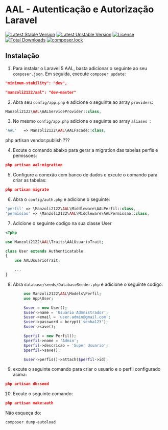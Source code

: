 # AAL - Autenticação e Autorização Laravel

[![Latest Stable Version](https://poser.pugx.org/manzoli2122/all/v/stable)](https://packagist.org/packages/manzoli2122/all)
[![Latest Unstable Version](https://poser.pugx.org/manzoli2122/all/v/unstable)](https://packagist.org/packages/manzoli2122/all)
[![License](https://poser.pugx.org/manzoli2122/all/license)](https://packagist.org/packages/manzoli2122/all)
[![Total Downloads](https://poser.pugx.org/manzoli2122/all/downloads)](https://packagist.org/packages/manzoli2122/all)
[![composer.lock](https://poser.pugx.org/manzoli2122/all/composerlock)](https://packagist.org/packages/manzoli2122/all)

## Instalação

1) Para instalar o Laravel 5 AAL, basta adicionar o seguinte ao seu  `composer.json`. Em seguida, execute `composer update`:

```json
"minimum-stability": "dev",
```

```json
"manzoli2122/aal": "dev-master"
```

2) Abra seu `config/app.php`  e adicione o seguinte ao array  `providers`:

```php
Manzoli2122\AAL\AALServiceProvider::class,
```

3) No mesmo `config/app.php` adicione o seguinte ao array `aliases `: 

```php
'AAL'   => Manzoli2122\AAL\AALFacade::class,
```

php artisan vendor:publish ???

4) Excute o comando abaixo para gerar a migration das tabelas perfis e pemissoes:

```json
php artisan aal:migration
```

5) Configure a conexão com banco de dados e excute o comando para criar as tabelas:

```json
php artisan migrate
```

6) Abra o `config/auth.php` e adicione o seguinte:

```php
'perfil' => \Manzoli2122\AAL\Middleware\AALPerfil::class,
'permissao' => \Manzoli2122\AAL\Middleware\AALPermissao::class,
```


7) Adicione o seguinte codigo na sua classe User

```php
<?php

use Manzoli2122\AAL\Traits\AALUsuarioTrait;

class User extends Authenticatable
{
    use AALUsuarioTrait;

    ...
}
```

8) Abra `database/seeds/DatabaseSeeder.php` e adicione o seguinte codigo:

```php
        use Manzoli2122\AAL\Models\Perfil;
        use App\User;
```

```php
        $user = new User();
        $user->name = 'Usuario Admnistrador';
        $user->email = 'user.admin@gmail.com';
        $user->password = bcrypt('senha123');
        $user->save();

    	$perfil = new Perfil();
        $perfil->nome = 'Admin';
        $perfil->descricao = 'Super Usuario';
        $perfil->save();

        $user->perfis()->attach($perfil->id);         
 ```
 
 9) excute o seguinte comando para criar o usuario e o perfil configurado acima: 

```json
php artisan db:seed
```

10) Excute o seguinte comando: 

```json
php artisan make:auth
```




Não esqueça do:
```bash
composer dump-autoload
```

